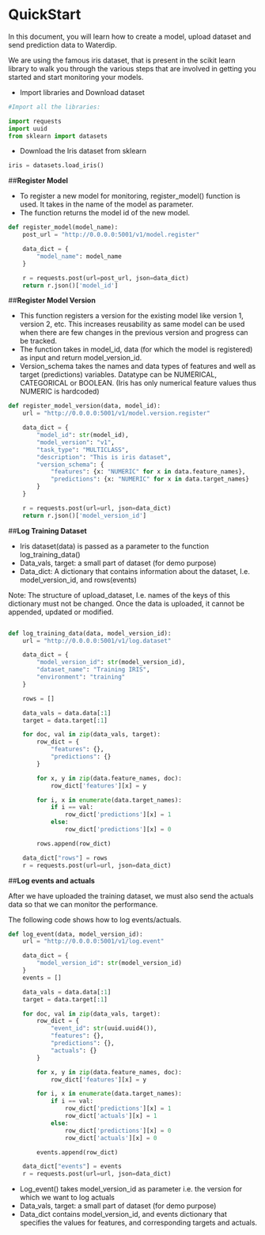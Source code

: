 # **QuickStart**
In this document, you will learn how to create a model, upload dataset and send prediction data to Waterdip.

We are using the famous iris dataset, that is present in the scikit learn library to walk you through the various steps that are involved in getting you started and start monitoring your models.

- Import libraries and Download dataset

```python
#Import all the libraries:

import requests
import uuid
from sklearn import datasets
```

- Download the Iris dataset from sklearn
```python
iris = datasets.load_iris()
```


##**Register Model**

- To register a new model for monitoring, register_model() function is used. It takes in the name of the model as parameter.
- The function returns the model id of the new model.

```python
def register_model(model_name):
    post_url = "http://0.0.0.0:5001/v1/model.register"

    data_dict = {
        "model_name": model_name
    }

    r = requests.post(url=post_url, json=data_dict)
    return r.json()['model_id']
```


##**Register Model Version**

- This function registers a version for the existing model like version 1, version 2, etc. This increases reusability as same model can be used when there are few changes in the previous version and progress can be tracked.
- The function takes in model_id, data (for which the model is registered) as input and return model_version_id.
- Version_schema takes the names and data types of features and well as target (predictions) variables. Datatype can be NUMERICAL, CATEGORICAL or BOOLEAN. (Iris has only numerical feature values thus NUMERIC is hardcoded)

```python
def register_model_version(data, model_id):
    url = "http://0.0.0.0:5001/v1/model.version.register"

    data_dict = {
        "model_id": str(model_id),
        "model_version": "v1",
        "task_type": "MULTICLASS",
        "description": "This is iris dataset",
        "version_schema": {
            "features": {x: "NUMERIC" for x in data.feature_names},
            "predictions": {x: "NUMERIC" for x in data.target_names}
        }
    }

    r = requests.post(url=url, json=data_dict)
    return r.json()['model_version_id']
```

##**Log Training Dataset**

- Iris dataset(data) is passed as a parameter to the function log_training_data()
- Data_vals, target: a small part of dataset (for demo purpose)
- Data_dict: A dictionary that contains information about the dataset, I.e. model_version_id, and rows(events)

Note: The structure of upload_dataset, I.e. names of the keys of this dictionary must not be changed. Once the data is uploaded, it cannot be appended, updated or modified.
```python

def log_training_data(data, model_version_id):
    url = "http://0.0.0.0:5001/v1/log.dataset"

    data_dict = {
        "model_version_id": str(model_version_id),
        "dataset_name": "Training IRIS",
        "environment": "training"
    }

    rows = []

    data_vals = data.data[:1]
    target = data.target[:1]

    for doc, val in zip(data_vals, target):
        row_dict = {
            "features": {},
            "predictions": {}
        }

        for x, y in zip(data.feature_names, doc):
            row_dict['features'][x] = y

        for i, x in enumerate(data.target_names):
            if i == val:
                row_dict['predictions'][x] = 1
            else:
                row_dict['predictions'][x] = 0

        rows.append(row_dict)

    data_dict["rows"] = rows
    r = requests.post(url=url, json=data_dict)
```

##**Log events and actuals**

After we have uploaded the training dataset, we must also send the actuals data so that we can monitor the performance.

The following code  shows how to log events/actuals.
```python
def log_event(data, model_version_id):
    url = "http://0.0.0.0:5001/v1/log.event"

    data_dict = {
        "model_version_id": str(model_version_id)
    }
    events = []

    data_vals = data.data[:1]
    target = data.target[:1]

    for doc, val in zip(data_vals, target):
        row_dict = {
            "event_id": str(uuid.uuid4()),
            "features": {},
            "predictions": {},
            "actuals": {}
        }

        for x, y in zip(data.feature_names, doc):
            row_dict['features'][x] = y

        for i, x in enumerate(data.target_names):
            if i == val:
                row_dict['predictions'][x] = 1
                row_dict['actuals'][x] = 1
            else:
                row_dict['predictions'][x] = 0
                row_dict['actuals'][x] = 0

        events.append(row_dict)

    data_dict["events"] = events
    r = requests.post(url=url, json=data_dict)
```

- Log_event() takes model_version_id as parameter i.e. the version for which we want to log actuals
- Data_vals, target: a small part of dataset (for demo purpose)
- Data_dict contains model_version_id, and events dictionary that specifies the values for features, and corresponding targets and actuals.